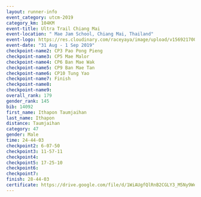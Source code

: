 ```yaml
---
layout: runner-info 
event_category: utcm-2019 
category_km: 104KM 
event-title: Ultra Trail Chiang Mai 
event-location: " Mae Jam School, Chiang Mai, Thailand" 
event-logo: https://res.cloudinary.com/raceyaya/image/upload/v1569217001/logo/ultra-trail-chiangmai_ay7efp.jpg 
event-date: "31 Aug - 1 Sep 2019" 
checkpoint-name2: CP3 Pao Pong Pieng 
checkpoint-name3: CP5 Mae Malor 
checkpoint-name4: CP6 Ban Mae Wak  
checkpoint-name5: CP9 Ban Mae Tan 
checkpoint-name6: CP10 Tung Yao 
checkpoint-name7: Finish 
checkpoint-name8: 
checkpoint-name9: 
overall_rank: 179
gender_rank: 145
bib: 14092
first_name: Ithapon Taumjaihan
last_name: Ithapon
distance: Taumjaihan
category: 47
gender: Male
time: 24-44-03
checkpoint2: 6-07-50
checkpoint3: 11-57-11
checkpoint4: 
checkpoint5: 17-25-10
checkpoint6: 
checkpoint7: 
finish: 28-44-03
certificate: https://drive.google.com/file/d/1WiAUgfQlRnB2CGLY3_M5Ny9WeDh7MmIW/view?usp=sharing
---
```

